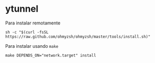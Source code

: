 # ytunnel


Para instalar remotamente

```
sh -c "$(curl -fsSL https://raw.github.com/ohmyzsh/ohmyzsh/master/tools/install.sh)"
```

Para instalar usando `make`

```
make DEPENDS_ON="network.target" install
```